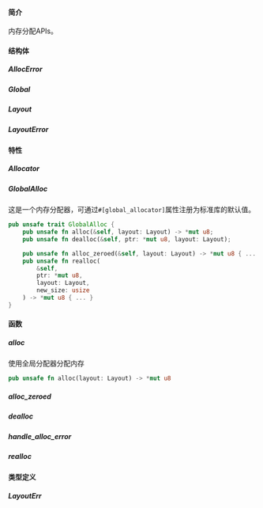 #### 简介

内存分配APIs。

#### 结构体

##### AllocError

##### Global

##### Layout

##### LayoutError

#### 特性

##### Allocator

##### GlobalAlloc

这是一个内存分配器，可通过`#[global_allocator]`属性注册为标准库的默认值。

```rust
pub unsafe trait GlobalAlloc {
    pub unsafe fn alloc(&self, layout: Layout) -> *mut u8;
    pub unsafe fn dealloc(&self, ptr: *mut u8, layout: Layout);

    pub unsafe fn alloc_zeroed(&self, layout: Layout) -> *mut u8 { ... }
    pub unsafe fn realloc(
        &self, 
        ptr: *mut u8, 
        layout: Layout, 
        new_size: usize
    ) -> *mut u8 { ... }
}
```



#### 函数

##### alloc

使用全局分配器分配内存

```rust
pub unsafe fn alloc(layout: Layout) -> *mut u8
```



##### alloc_zeroed

##### dealloc

##### handle_alloc_error

##### realloc

#### 类型定义

##### LayoutErr

